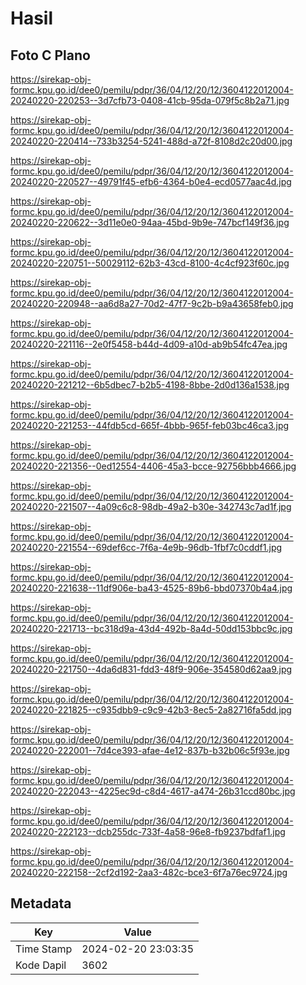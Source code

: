 # Hasil

## Foto C Plano

https://sirekap-obj-formc.kpu.go.id/dee0/pemilu/pdpr/36/04/12/20/12/3604122012004-20240220-220253--3d7cfb73-0408-41cb-95da-079f5c8b2a71.jpg

https://sirekap-obj-formc.kpu.go.id/dee0/pemilu/pdpr/36/04/12/20/12/3604122012004-20240220-220414--733b3254-5241-488d-a72f-8108d2c20d00.jpg

https://sirekap-obj-formc.kpu.go.id/dee0/pemilu/pdpr/36/04/12/20/12/3604122012004-20240220-220527--49791f45-efb6-4364-b0e4-ecd0577aac4d.jpg

https://sirekap-obj-formc.kpu.go.id/dee0/pemilu/pdpr/36/04/12/20/12/3604122012004-20240220-220622--3d11e0e0-94aa-45bd-9b9e-747bcf149f36.jpg

https://sirekap-obj-formc.kpu.go.id/dee0/pemilu/pdpr/36/04/12/20/12/3604122012004-20240220-220751--50029112-62b3-43cd-8100-4c4cf923f60c.jpg

https://sirekap-obj-formc.kpu.go.id/dee0/pemilu/pdpr/36/04/12/20/12/3604122012004-20240220-220948--aa6d8a27-70d2-47f7-9c2b-b9a43658feb0.jpg

https://sirekap-obj-formc.kpu.go.id/dee0/pemilu/pdpr/36/04/12/20/12/3604122012004-20240220-221116--2e0f5458-b44d-4d09-a10d-ab9b54fc47ea.jpg

https://sirekap-obj-formc.kpu.go.id/dee0/pemilu/pdpr/36/04/12/20/12/3604122012004-20240220-221212--6b5dbec7-b2b5-4198-8bbe-2d0d136a1538.jpg

https://sirekap-obj-formc.kpu.go.id/dee0/pemilu/pdpr/36/04/12/20/12/3604122012004-20240220-221253--44fdb5cd-665f-4bbb-965f-feb03bc46ca3.jpg

https://sirekap-obj-formc.kpu.go.id/dee0/pemilu/pdpr/36/04/12/20/12/3604122012004-20240220-221356--0ed12554-4406-45a3-bcce-92756bbb4666.jpg

https://sirekap-obj-formc.kpu.go.id/dee0/pemilu/pdpr/36/04/12/20/12/3604122012004-20240220-221507--4a09c6c8-98db-49a2-b30e-342743c7ad1f.jpg

https://sirekap-obj-formc.kpu.go.id/dee0/pemilu/pdpr/36/04/12/20/12/3604122012004-20240220-221554--69def6cc-7f6a-4e9b-96db-1fbf7c0cddf1.jpg

https://sirekap-obj-formc.kpu.go.id/dee0/pemilu/pdpr/36/04/12/20/12/3604122012004-20240220-221638--11df906e-ba43-4525-89b6-bbd07370b4a4.jpg

https://sirekap-obj-formc.kpu.go.id/dee0/pemilu/pdpr/36/04/12/20/12/3604122012004-20240220-221713--bc318d9a-43d4-492b-8a4d-50dd153bbc9c.jpg

https://sirekap-obj-formc.kpu.go.id/dee0/pemilu/pdpr/36/04/12/20/12/3604122012004-20240220-221750--4da6d831-fdd3-48f9-906e-354580d62aa9.jpg

https://sirekap-obj-formc.kpu.go.id/dee0/pemilu/pdpr/36/04/12/20/12/3604122012004-20240220-221825--c935dbb9-c9c9-42b3-8ec5-2a82716fa5dd.jpg

https://sirekap-obj-formc.kpu.go.id/dee0/pemilu/pdpr/36/04/12/20/12/3604122012004-20240220-222001--7d4ce393-afae-4e12-837b-b32b06c5f93e.jpg

https://sirekap-obj-formc.kpu.go.id/dee0/pemilu/pdpr/36/04/12/20/12/3604122012004-20240220-222043--4225ec9d-c8d4-4617-a474-26b31ccd80bc.jpg

https://sirekap-obj-formc.kpu.go.id/dee0/pemilu/pdpr/36/04/12/20/12/3604122012004-20240220-222123--dcb255dc-733f-4a58-96e8-fb9237bdfaf1.jpg

https://sirekap-obj-formc.kpu.go.id/dee0/pemilu/pdpr/36/04/12/20/12/3604122012004-20240220-222158--2cf2d192-2aa3-482c-bce3-6f7a76ec9724.jpg


## Metadata

| Key        | Value               |
| ---------- | ------------------- |
| Time Stamp | 2024-02-20 23:03:35 |
| Kode Dapil | 3602                |



